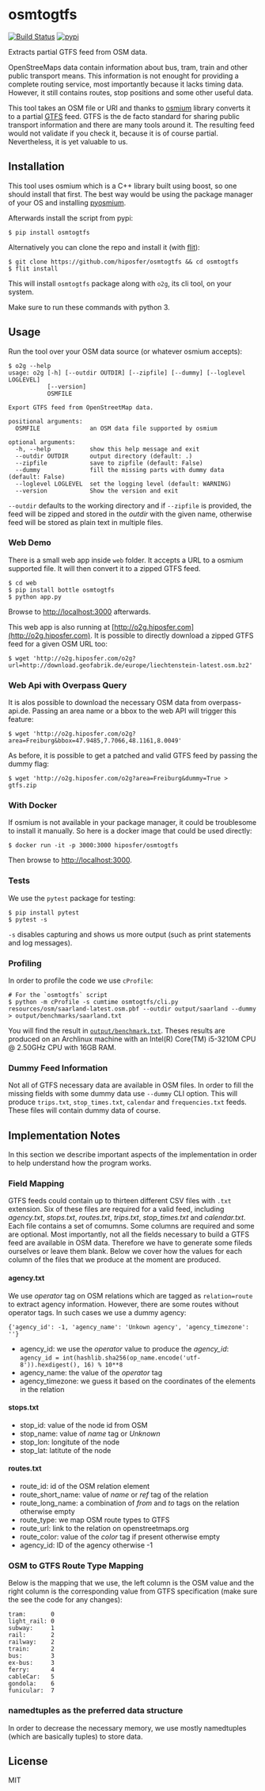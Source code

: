 # osmtogtfs

[![Build Status](https://travis-ci.org/hiposfer/osmtogtfs.svg?branch=master)](https://travis-ci.org/hiposfer/osmtogtfs) [![pypi](https://img.shields.io/pypi/v/osmtogtfs.svg)](https://pypi.python.org/pypi/osmtogtfs)

Extracts partial GTFS feed from OSM data.

OpenStreeMaps data contain information about bus, tram, train and other public transport means.
This information is not enought for providing a complete routing service, most importantly because
it lacks timing data. However, it still contains routes, stop positions and some other useful data.

This tool takes an OSM file or URI and thanks to [osmium](http://osmcode.org/) library converts it to a partial 
[GTFS](https://developers.google.com/transit/gtfs/reference/) feed. GTFS is the de facto standard 
for sharing public transport information and there are many tools around it. The resulting feed would
not validate if you check it, because it is of course partial. Nevertheless, it is yet valuable to us.

## Installation
This tool uses osmium which is a C++ library built using boost, so one should install that first.
The best way would be using the package manager of your OS and installing [pyosmium](https://github.com/osmcode/pyosmium).

Afterwards install the script from pypi:

    $ pip install osmtogtfs

Alternatively you can clone the repo and install it (with [flit](https://flit.readthedocs.io/en/latest/)):

    $ git clone https://github.com/hiposfer/osmtogtfs && cd osmtogtfs
    $ flit install

This will install `osmtogtfs` package along with `o2g`, its cli tool, on your system.

Make sure to run these commands with python 3.

## Usage
Run the tool over your OSM data source (or whatever osmium accepts):

    $ o2g --help
    usage: o2g [-h] [--outdir OUTDIR] [--zipfile] [--dummy] [--loglevel LOGLEVEL]
               [--version]
               OSMFILE

    Export GTFS feed from OpenStreetMap data.

    positional arguments:
      OSMFILE              an OSM data file supported by osmium

    optional arguments:
      -h, --help           show this help message and exit
      --outdir OUTDIR      output directory (default: .)
      --zipfile            save to zipfile (default: False)
      --dummy              fill the missing parts with dummy data (default: False)
      --loglevel LOGLEVEL  set the logging level (default: WARNING)
      --version            Show the version and exit

`--outdir` defaults to the working directory and if `--zipfile` is provided, the feed will be zipped and stored in
the _outdir_ with the given name, otherwise feed will be stored as plain text in multiple files.

### Web Demo
There is a small web app inside `web` folder. It accepts a URL to a osmium supported file. It will then convert it
to a zipped GTFS feed.

    $ cd web
    $ pip install bottle osmtogtfs
    $ python app.py

Browse to [http://localhost:3000](http://localhost:3000) afterwards.

This web app is also running at [http://o2g.hiposfer.com](http://o2g.hiposfer.com). It is possible to directly download a zipped GTFS feed for a given OSM URL too:

    $ wget 'http://o2g.hiposfer.com/o2g?url=http://download.geofabrik.de/europe/liechtenstein-latest.osm.bz2'

### Web Api with Overpass Query
It is alos possible to download the necessary OSM data from overpass-api.de. Passing an area name or a bbox to the web API will trigger this feature:

    $ wget 'http://o2g.hiposfer.com/o2g?area=Freiburg&bbox=47.9485,7.7066,48.1161,8.0049'

As before, it is possible to get a patched and valid GTFS feed by passing the dummy flag:

    $ wget 'http://o2g.hiposfer.com/o2g?area=Freiburg&dummy=True > gtfs.zip

### With Docker
If osmium is not available in your package manager, it could be troublesome to install it manually. So here
is a docker image that could be used directly:

    $ docker run -it -p 3000:3000 hiposfer/osmtogtfs

Then browse to [http://localhost:3000](http://localhost:3000).

### Tests
We use the `pytest` package for testing:

    $ pip install pytest
    $ pytest -s

`-s` disables capturing and shows us more output (such as print statements and log messages).

### Profiling
In order to profile the code we use `cProfile`:
    
    # For the `osmtogtfs` script
    $ python -m cProfile -s cumtime osmtogtfs/cli.py resources/osm/saarland-latest.osm.pbf --outdir output/saarland --dummy > output/benchmarks/saarland.txt

You will find the result in [`output/benchmark.txt`](output/benchmark.txt).
Theses results are produced on an Archlinux machine with an Intel(R) Core(TM) i5-3210M CPU @ 2.50GHz CPU with 16GB RAM.

### Dummy Feed Information
Not all of GTFS necessary data are available in OSM files. In order to fill the missing fields with
some dummy data use `--dummy` CLI option. This will produce `trips.txt`, `stop_times.txt`, `calendar`
and `frequencies.txt` feeds. These files will contain dummy data of course.

## Implementation Notes
In this section we describe important aspects of the implementation in order to help understand how the program works.

### Field Mapping
GTFS feeds could contain up to thirteen different CSV files with `.txt` extension. Six of these files are required for a valid
feed, including _agency.txt_, _stops.txt_, _routes.txt_, _trips.txt_, _stop_times.txt_ and _calendar.txt_. 
Each file contains a set of comumns. Some columns are required and some are optional. 
Most importantly, not all the fields necessary to build a GTFS feed are available in OSM data. 
Therefore we have to generate some fileds ourselves or leave them blank.
Below we cover how the values for each column of the files that we produce at the moment are produced.

#### agency.txt
We use _operator_ tag on OSM relations which are tagged as `relation=route` to extract agency information. 
However, there are some routes without operator tags. In such cases we use a dummy agency:

    {'agency_id': -1, 'agency_name': 'Unkown agency', 'agency_timezone': ''}

 - agency_id: we use the _operator_ value to produce the _agency_id_: `agency_id = int(hashlib.sha256(op_name.encode('utf-8')).hexdigest(), 16) % 10**8`
 - agency_name: the value of the _operator_ tag
 - agency_timezone: we guess it based on the coordinates of the elements in the relation

#### stops.txt

 - stop_id: value of the node id from OSM
 - stop_name: value of _name_ tag or _Unknown_
 - stop_lon: longitute of the node
 - stop_lat: latitute of the node

#### routes.txt

 - route_id: id of the OSM relation element
 - route_short_name: value of _name_ or _ref_ tag of the relation
 - route_long_name: a combination of _from_ and _to_ tags on the relation otherwise empty
 - route_type: we map OSM route types to GTFS
 - route_url: link to the relation on openstreetmaps.org
 - route_color: value of the _color_ tag if present otherwise empty
 - agency_id: ID of the agency otherwise -1

### OSM to GTFS Route Type Mapping
 Below is the mapping that we use, the left column is the OSM value and the right column is the 
 corresponding value from GTFS specification (make sure the see the code for any changes):

    tram: 		0
    light_rail: 0
    subway: 	1
    rail: 		2
    railway: 	2
    train: 		2
    bus: 		3
    ex-bus: 	3
    ferry: 		4
    cableCar: 	5
    gondola: 	6
    funicular: 	7


### namedtuples as the preferred data structure
In order to decrease the necessary memory, we use mostly namedtuples (which are basically tuples) to store data.


## License
MIT
